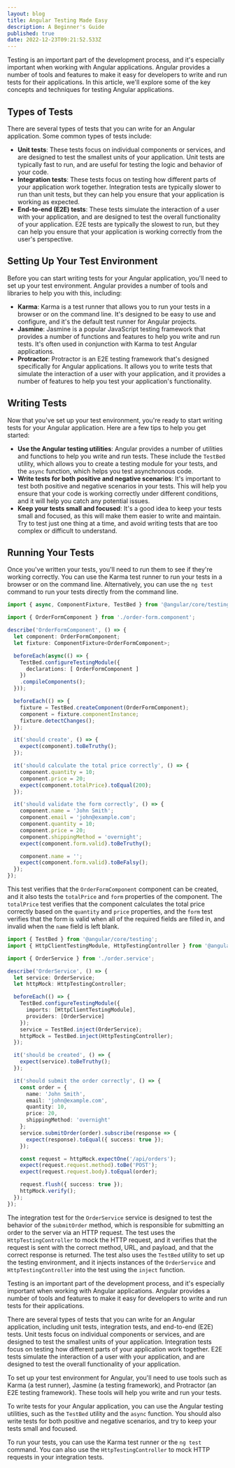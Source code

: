```yaml
---
layout: blog
title: Angular Testing Made Easy
description: A Beginner's Guide
published: true
date: 2022-12-23T09:21:52.533Z
---
```

Testing is an important part of the development process, and it's especially important when working with Angular applications. Angular provides a number of tools and features to make it easy for developers to write and run tests for their applications. In this article, we'll explore some of the key concepts and techniques for testing Angular applications.

## Types of Tests

There are several types of tests that you can write for an Angular application. Some common types of tests include:

* **Unit tests**: These tests focus on individual components or services, and are designed to test the smallest units of your application. Unit tests are typically fast to run, and are useful for testing the logic and behavior of your code.
* **Integration tests**: These tests focus on testing how different parts of your application work together. Integration tests are typically slower to run than unit tests, but they can help you ensure that your application is working as expected.
* **End-to-end (E2E) tests**: These tests simulate the interaction of a user with your application, and are designed to test the overall functionality of your application. E2E tests are typically the slowest to run, but they can help you ensure that your application is working correctly from the user's perspective.

## Setting Up Your Test Environment

Before you can start writing tests for your Angular application, you'll need to set up your test environment. Angular provides a number of tools and libraries to help you with this, including:

* **Karma**: Karma is a test runner that allows you to run your tests in a browser or on the command line. It's designed to be easy to use and configure, and it's the default test runner for Angular projects.
* **Jasmine**: Jasmine is a popular JavaScript testing framework that provides a number of functions and features to help you write and run tests. It's often used in conjunction with Karma to test Angular applications.
* **Protractor**: Protractor is an E2E testing framework that's designed specifically for Angular applications. It allows you to write tests that simulate the interaction of a user with your application, and it provides a number of features to help you test your application's functionality.

## Writing Tests

Now that you've set up your test environment, you're ready to start writing tests for your Angular application. Here are a few tips to help you get started:

* **Use the Angular testing utilities**: Angular provides a number of utilities and functions to help you write and run tests. These include the `TestBed` utility, which allows you to create a testing module for your tests, and the `async` function, which helps you test asynchronous code.
* **Write tests for both positive and negative scenarios**: It's important to test both positive and negative scenarios in your tests. This will help you ensure that your code is working correctly under different conditions, and it will help you catch any potential issues.
* **Keep your tests small and focused**: It's a good idea to keep your tests small and focused, as this will make them easier to write and maintain. Try to test just one thing at a time, and avoid writing tests that are too complex or difficult to understand.

## Running Your Tests

Once you've written your tests, you'll need to run them to see if they're working correctly. You can use the Karma test runner to run your tests in a browser or on the command line. Alternatively, you can use the `ng test` command to run your tests directly from the command line.



```typescript
import { async, ComponentFixture, TestBed } from '@angular/core/testing';

import { OrderFormComponent } from './order-form.component';

describe('OrderFormComponent', () => {
  let component: OrderFormComponent;
  let fixture: ComponentFixture<OrderFormComponent>;

  beforeEach(async(() => {
    TestBed.configureTestingModule({
      declarations: [ OrderFormComponent ]
    })
    .compileComponents();
  }));

  beforeEach(() => {
    fixture = TestBed.createComponent(OrderFormComponent);
    component = fixture.componentInstance;
    fixture.detectChanges();
  });

  it('should create', () => {
    expect(component).toBeTruthy();
  });

  it('should calculate the total price correctly', () => {
    component.quantity = 10;
    component.price = 20;
    expect(component.totalPrice).toEqual(200);
  });

  it('should validate the form correctly', () => {
    component.name = 'John Smith';
    component.email = 'john@example.com';
    component.quantity = 10;
    component.price = 20;
    component.shippingMethod = 'overnight';
    expect(component.form.valid).toBeTruthy();

    component.name = '';
    expect(component.form.valid).toBeFalsy();
  });
});

```



This test verifies that the `OrderFormComponent` component can be created, and it also tests the `totalPrice` and `form` properties of the component. The `totalPrice` test verifies that the component calculates the total price correctly based on the `quantity` and `price` properties, and the `form` test verifies that the form is valid when all of the required fields are filled in, and invalid when the `name` field is left blank.



```typescript
import { TestBed } from '@angular/core/testing';
import { HttpClientTestingModule, HttpTestingController } from '@angular/common/http/testing';

import { OrderService } from './order.service';

describe('OrderService', () => {
  let service: OrderService;
  let httpMock: HttpTestingController;

  beforeEach(() => {
    TestBed.configureTestingModule({
      imports: [HttpClientTestingModule],
      providers: [OrderService]
    });
    service = TestBed.inject(OrderService);
    httpMock = TestBed.inject(HttpTestingController);
  });

  it('should be created', () => {
    expect(service).toBeTruthy();
  });

  it('should submit the order correctly', () => {
    const order = {
      name: 'John Smith',
      email: 'john@example.com',
      quantity: 10,
      price: 20,
      shippingMethod: 'overnight'
    };
    service.submitOrder(order).subscribe(response => {
      expect(response).toEqual({ success: true });
    });

    const request = httpMock.expectOne('/api/orders');
    expect(request.request.method).toBe('POST');
    expect(request.request.body).toEqual(order);

    request.flush({ success: true });
    httpMock.verify();
  });
});

```

The integration test for the `OrderService` service is designed to test the behavior of the `submitOrder` method, which is responsible for submitting an order to the server via an HTTP request. The test uses the `HttpTestingController` to mock the HTTP request, and it verifies that the request is sent with the correct method, URL, and payload, and that the correct response is returned. The test also uses the `TestBed` utility to set up the testing environment, and it injects instances of the `OrderService` and `HttpTestingController` into the test using the `inject` function.

Testing is an important part of the development process, and it's especially important when working with Angular applications. Angular provides a number of tools and features to make it easy for developers to write and run tests for their applications.

There are several types of tests that you can write for an Angular application, including unit tests, integration tests, and end-to-end (E2E) tests. Unit tests focus on individual components or services, and are designed to test the smallest units of your application. Integration tests focus on testing how different parts of your application work together. E2E tests simulate the interaction of a user with your application, and are designed to test the overall functionality of your application.

To set up your test environment for Angular, you'll need to use tools such as Karma (a test runner), Jasmine (a testing framework), and Protractor (an E2E testing framework). These tools will help you write and run your tests.

To write tests for your Angular application, you can use the Angular testing utilities, such as the `TestBed` utility and the `async` function. You should also write tests for both positive and negative scenarios, and try to keep your tests small and focused.

To run your tests, you can use the Karma test runner or the `ng test` command. You can also use the `HttpTestingController` to mock HTTP requests in your integration tests.